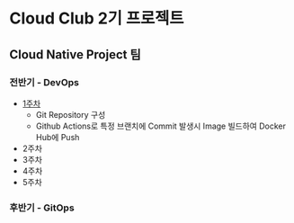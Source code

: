 # Cloud Club 2기 프로젝트

## Cloud Native Project 팀

### 전반기 - DevOps

- [1주차](tree/week-1)
  - Git Repository 구성
  - Github Actions로 특정 브랜치에 Commit 발생시 Image 빌드하여 Docker Hub에 Push
- 2주차
- 3주차
- 4주차
- 5주차

### 후반기 - GitOps